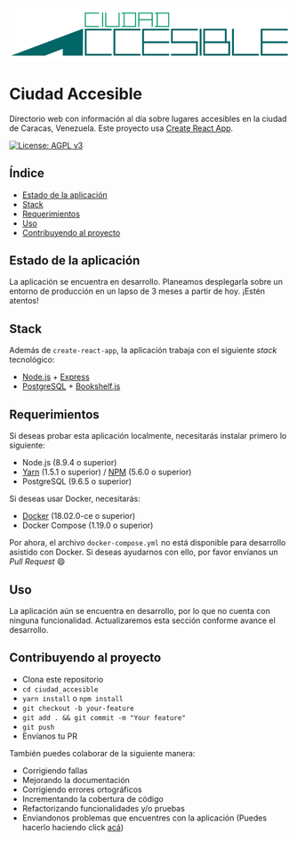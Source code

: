 ![Ciudad Accesible logo](https://raw.githubusercontent.com/en-plural/ciudad-accesible/master/public/ciudad-accesible-logo.png)

# Ciudad Accesible

Directorio web con información al día sobre lugares accesibles en la ciudad de Caracas, Venezuela. Este proyecto usa [Create React App](https://github.com/facebook/create-react-app).

[![License: AGPL v3](https://img.shields.io/badge/License-AGPL%20v3-blue.svg)](http://www.gnu.org/licenses/agpl-3.0)

## Índice

* [Estado de la aplicación](#estado-de-la-aplicacion)
* [Stack](#stack)
* [Requerimientos](#requerimientos)
* [Uso](#uso)
* [Contribuyendo al proyecto](#contribuyendo-al-proyecto)

## Estado de la aplicación

La aplicación se encuentra en desarrollo. Planeamos desplegarla sobre un entorno de producción en un lapso de 3 meses a partir de hoy. ¡Estén atentos!

## Stack

Además de `create-react-app`, la aplicación trabaja con el siguiente _stack_ tecnológico:

* [Node.js](https://nodejs.org/en/) + [Express](https://expressjs.com/)
* [PostgreSQL](https://www.postgresql.org/) + [Bookshelf.js](http://bookshelfjs.org/)

## Requerimientos

Si deseas probar esta aplicación localmente, necesitarás instalar primero lo siguiente:

* Node.js (8.9.4 o superior)
* [Yarn](https://yarnpkg.com/en/) (1.5.1 o superior) / [NPM](https://www.npmjs.com/) (5.6.0 o superior)
* PostgreSQL (9.6.5 o superior)

Si deseas usar Docker, necesitarás:

* [Docker](https://www.docker.com/) (18.02.0-ce o superior)
* Docker Compose (1.19.0 o superior)

Por ahora, el archivo `docker-compose.yml` no está disponible para desarrollo asistido con Docker. Si deseas ayudarnos con ello, por favor envíanos un _Pull Request_ :smile:

## Uso

La aplicación aún se encuentra en desarrollo, por lo que no cuenta con ninguna funcionalidad. Actualizaremos esta sección conforme avance el desarrollo.

## Contribuyendo al proyecto

* Clona este repositorio
* `cd ciudad_accesible`
* `yarn install` o `npm install`
* `git checkout -b your-feature`
* `git add . && git commit -m "Your feature"`
* `git push`
* Envíanos tu PR

También puedes colaborar de la siguiente manera:

* Corrigiendo fallas
* Mejorando la documentación
* Corrigiendo errores ortográficos
* Incrementando la cobertura de código
* Refactorizando funcionalidades y/o pruebas
* Enviandonos problemas que encuentres con la aplicación (Puedes hacerlo haciendo click [acá](https://github.com/en-plural/ciudad-accesible/issues))
